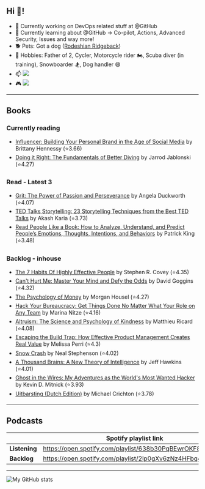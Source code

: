 ## Hi 👋!

- 🔭 Currently working on DevOps related stuff at @GitHub
- 🌱 Currently learning about @GitHub -> Co-pilot, Actions, Advanced Security, Issues and way more!
- :dog2: Pets: Got a dog ([Rodeshian Ridgeback](https://www.akc.org/expert-advice/dog-breeds/10-facts-about-the-rhodesian-ridgeback/))
- 🎲 Hobbies: Father of 2, Cycler, Motorcycle rider :motorcycle:, Scuba diver (in training), Snowboarder :snowboarder:, Dog handler :smile:
- 📫 [![](https://img.shields.io/badge/LinkedIn-cunoreijman-blue)](https://www.linkedin.com/in/cunoreijman)
- :video_game: [![](https://img.shields.io/badge/XBox-equalizer999-green)](https://account.xbox.com/en-us/profile?gamertag=equalizer999)

---

## Books

### Currently reading

<!-- GOODREADS-READING-LIST:START -->
- [Influencer: Building Your Personal Brand in the Age of Social Media](https://www.goodreads.com/review/show/6660362893?utm_medium=api&utm_source=rss) by Brittany Hennessy (⭐️3.66)
- [Doing it Right: The Fundamentals of Better Diving](https://www.goodreads.com/review/show/6142369940?utm_medium=api&utm_source=rss) by Jarrod Jablonski (⭐️4.27)
<!-- GOODREADS-READING-LIST:END -->

### Read - Latest 3

<!-- GOODREADS-READ-LIST:START -->
- [Grit: The Power of Passion and Perseverance](https://www.goodreads.com/review/show/6660385796?utm_medium=api&utm_source=rss) by Angela Duckworth (⭐️4.07)
- [TED Talks Storytelling: 23 Storytelling Techniques from the Best TED Talks](https://www.goodreads.com/review/show/6471302003?utm_medium=api&utm_source=rss) by Akash Karia (⭐️3.73)
- [Read People Like a Book: How to Analyze, Understand, and Predict People’s Emotions, Thoughts, Intentions, and Behaviors](https://www.goodreads.com/review/show/6144288022?utm_medium=api&utm_source=rss) by Patrick King (⭐️3.48)
<!-- GOODREADS-READ-LIST:END -->

### Backlog - inhouse

<!-- GOODREADS-SHELF-LIST:START -->
- [The 7 Habits Of Highly Effective People](https://www.goodreads.com/review/show/6471304724?utm_medium=api&utm_source=rss) by Stephen R. Covey (⭐️4.35)
- [Can't Hurt Me: Master Your Mind and Defy the Odds](https://www.goodreads.com/review/show/6144285742?utm_medium=api&utm_source=rss) by David Goggins (⭐️4.32)
- [The Psychology of Money](https://www.goodreads.com/review/show/6144284951?utm_medium=api&utm_source=rss) by Morgan Housel (⭐️4.27)
- [Hack Your Bureaucracy: Get Things Done No Matter What Your Role on Any Team](https://www.goodreads.com/review/show/5443453185?utm_medium=api&utm_source=rss) by Marina Nitze (⭐️4.16)
- [Altruism: The Science and Psychology of Kindness](https://www.goodreads.com/review/show/6144281343?utm_medium=api&utm_source=rss) by Matthieu Ricard (⭐️4.08)
- [Escaping the Build Trap: How Effective Product Management Creates Real Value](https://www.goodreads.com/review/show/6246299401?utm_medium=api&utm_source=rss) by Melissa Perri (⭐️4.3)
- [Snow Crash](https://www.goodreads.com/review/show/6144282536?utm_medium=api&utm_source=rss) by Neal Stephenson (⭐️4.02)
- [A Thousand Brains: A New Theory of Intelligence](https://www.goodreads.com/review/show/5174464204?utm_medium=api&utm_source=rss) by Jeff Hawkins (⭐️4.01)
- [Ghost in the Wires: My Adventures as the World's Most Wanted Hacker](https://www.goodreads.com/review/show/6144284199?utm_medium=api&utm_source=rss) by Kevin D. Mitnick (⭐️3.93)
- [Uitbarsting (Dutch Edition)](https://www.goodreads.com/review/show/6832143824?utm_medium=api&utm_source=rss) by Michael Crichton (⭐️3.78)
<!-- GOODREADS-SHELF-LIST:END -->

---

## Podcasts

|               | Spotify playlist link                                    |
|---------------|----------------------------------------------------------|
| **Listening** | https://open.spotify.com/playlist/638b30PqBEwrOKF8JkWUnQ |
| **Backlog**   | https://open.spotify.com/playlist/2lp0gXv6zNz4HFbq4fuSZ2 |

---

![My GitHub stats](https://github-readme-stats.vercel.app/api?username=equalizer999&show_icons=true&theme=dark)

